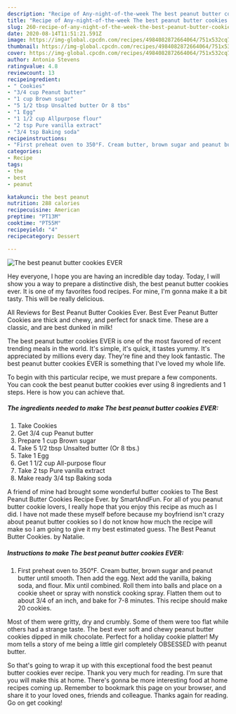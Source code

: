 ```yaml
---
description: "Recipe of Any-night-of-the-week The best peanut butter cookies EVER"
title: "Recipe of Any-night-of-the-week The best peanut butter cookies EVER"
slug: 260-recipe-of-any-night-of-the-week-the-best-peanut-butter-cookies-ever
date: 2020-08-14T11:51:21.591Z
image: https://img-global.cpcdn.com/recipes/4984082872664064/751x532cq70/the-best-peanut-butter-cookies-ever-recipe-main-photo.jpg
thumbnail: https://img-global.cpcdn.com/recipes/4984082872664064/751x532cq70/the-best-peanut-butter-cookies-ever-recipe-main-photo.jpg
cover: https://img-global.cpcdn.com/recipes/4984082872664064/751x532cq70/the-best-peanut-butter-cookies-ever-recipe-main-photo.jpg
author: Antonio Stevens
ratingvalue: 4.8
reviewcount: 13
recipeingredient:
- " Cookies"
- "3/4 cup Peanut butter"
- "1 cup Brown sugar"
- "5 1/2 tbsp Unsalted butter Or 8 tbs"
- "1 Egg"
- "1 1/2 cup Allpurpose flour"
- "2 tsp Pure vanilla extract"
- "3/4 tsp Baking soda"
recipeinstructions:
- "First preheat oven to 350°F. Cream butter, brown sugar and peanut butter until smooth. Then add the egg. Next add the vanilla, baking soda, and flour. Mix until combined. Roll them into balls and place on a cookie sheet or spray with nonstick cooking spray. Flatten them out to about 3/4 of an inch, and  bake for 7-8 minutes. This recipe should make 20 cookies."
categories:
- Recipe
tags:
- the
- best
- peanut

katakunci: the best peanut 
nutrition: 288 calories
recipecuisine: American
preptime: "PT13M"
cooktime: "PT55M"
recipeyield: "4"
recipecategory: Dessert

---
```



![The best peanut butter cookies EVER](https://img-global.cpcdn.com/recipes/4984082872664064/751x532cq70/the-best-peanut-butter-cookies-ever-recipe-main-photo.jpg)

Hey everyone, I hope you are having an incredible day today. Today, I will show you a way to prepare a distinctive dish, the best peanut butter cookies ever. It is one of my favorites food recipes. For mine, I'm gonna make it a bit tasty. This will be really delicious.

All Reviews for Best Peanut Butter Cookies Ever. Best Ever Peanut Butter Cookies are thick and chewy, and perfect for snack time. These are a classic, and are best dunked in milk!

The best peanut butter cookies EVER is one of the most favored of recent trending meals in the world. It's simple, it's quick, it tastes yummy. It's appreciated by millions every day. They're fine and they look fantastic. The best peanut butter cookies EVER is something that I've loved my whole life.


To begin with this particular recipe, we must prepare a few components. You can cook the best peanut butter cookies ever using 8 ingredients and 1 steps. Here is how you can achieve that.

<!--inarticleads1-->

##### The ingredients needed to make The best peanut butter cookies EVER:

1. Take  Cookies
1. Get 3/4 cup Peanut butter
1. Prepare 1 cup Brown sugar
1. Take 5 1/2 tbsp Unsalted butter (Or 8 tbs.)
1. Take 1 Egg
1. Get 1 1/2 cup All-purpose flour
1. Take 2 tsp Pure vanilla extract
1. Make ready 3/4 tsp Baking soda


A friend of mine had brought some wonderful butter cookies to The Best Peanut Butter Cookies Recipe Ever. by SmartAndFun. For all of you peanut butter cookie lovers, I really hope that you enjoy this recipe as much as I did. I have not made these myself before because my boyfriend isn&#39;t crazy about peanut butter cookies so I do not know how much the recipe will make so I am going to give it my best estimated guess. The Best Peanut Butter Cookies. by Natalie. 

<!--inarticleads2-->

##### Instructions to make The best peanut butter cookies EVER:

1. First preheat oven to 350°F. Cream butter, brown sugar and peanut butter until smooth. Then add the egg. Next add the vanilla, baking soda, and flour. Mix until combined. Roll them into balls and place on a cookie sheet or spray with nonstick cooking spray. Flatten them out to about 3/4 of an inch, and  bake for 7-8 minutes. This recipe should make 20 cookies.


Most of them were gritty, dry and crumbly. Some of them were too flat while others had a strange taste. The best ever soft and chewy peanut butter cookies dipped in milk chocolate. Perfect for a holiday cookie platter! My mom tells a story of me being a little girl completely OBSESSED with peanut butter. 

So that's going to wrap it up with this exceptional food the best peanut butter cookies ever recipe. Thank you very much for reading. I'm sure that you will make this at home. There's gonna be more interesting food at home recipes coming up. Remember to bookmark this page on your browser, and share it to your loved ones, friends and colleague. Thanks again for reading. Go on get cooking!
